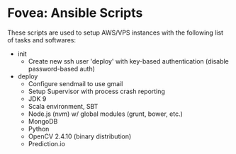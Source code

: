 Fovea: Ansible Scripts
====================
These scripts are used to setup AWS/VPS instances with the following list of tasks and softwares:

* init
    - Create new ssh user 'deploy' with key-based authentication (disable password-based auth)
* deploy
    - Configure sendmail to use gmail
    - Setup Supervisor with process crash reporting
    - JDK 9
    - Scala environment, SBT
    - Node.js (nvm) w/ global modules (grunt, bower, etc.)
    - MongoDB
    - Python
    - OpenCV 2.4.10 (binary distribution)
    - Prediction.io

